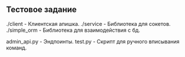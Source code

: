  ## Тестовое задание
./client - Клиентская апишка.
./service - Библиотека для сокетов.
./simple_orm - Библиотека для взаимодействия с бд.

admin_api.py - Эндпоинты.
test.py - Скрипт для ручного вписывания команд.

